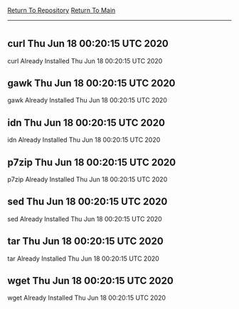 [Return To Repository](https://github.com/deathbybandaid/piholeparser/)
[Return To Main](https://github.com/deathbybandaid/piholeparser/blob/master/RecentRunLogs/Mainlog.md)
____________________________________
# 
## curl Thu Jun 18 00:20:15 UTC 2020
curl Already Installed Thu Jun 18 00:20:15 UTC 2020
## gawk Thu Jun 18 00:20:15 UTC 2020
gawk Already Installed Thu Jun 18 00:20:15 UTC 2020
## idn Thu Jun 18 00:20:15 UTC 2020
idn Already Installed Thu Jun 18 00:20:15 UTC 2020
## p7zip Thu Jun 18 00:20:15 UTC 2020
p7zip Already Installed Thu Jun 18 00:20:15 UTC 2020
## sed Thu Jun 18 00:20:15 UTC 2020
sed Already Installed Thu Jun 18 00:20:15 UTC 2020
## tar Thu Jun 18 00:20:15 UTC 2020
tar Already Installed Thu Jun 18 00:20:15 UTC 2020
## wget Thu Jun 18 00:20:15 UTC 2020
wget Already Installed Thu Jun 18 00:20:15 UTC 2020
